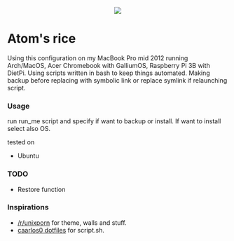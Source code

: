 <p align="center">
  <img src="https://i.imgur.com/UaFMLeU.png">
</p>

# Atom's rice

Using this configuration on my MacBook Pro mid 2012 running Arch/MacOS, Acer Chromebook with GalliumOS, Raspberry Pi 3B with DietPi.
Using scripts written in bash to keep things automated.
Making backup before replacing with symbolic link or replace symlink if relaunching script.

### Usage
run run_me script and specify if want to backup or install. If want to install select also OS.

tested on 
* Ubuntu

### TODO
* Restore function

### Inspirations
* [/r/unixporn](https://reddit.com/r/unixporn) for theme, walls and stuff.
* [caarlos0 dotfiles](https://github.com/caarlos0/dotfiles) for script.sh.
